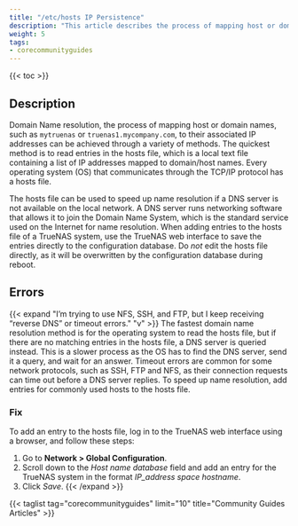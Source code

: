 ```yaml
---
title: "/etc/hosts IP Persistence"
description: "This article describes the process of mapping host or domain names on TrueNAS CORE."
weight: 5
tags:
- corecommunityguides
---
```


{{< toc >}}

## Description

Domain Name resolution, the process of mapping host or domain names, such as `mytruenas` or `truenas1.mycompany.com`, to their associated IP addresses can be achieved through a variety of methods. 
The quickest method is to read entries in the <file>hosts</file> file, which is a local text file containing a list of IP addresses mapped to domain/host names. Every operating system (OS) that communicates through the TCP/IP protocol has a <file>hosts</file> file.

The hosts file can be used to speed up name resolution if a DNS server is not available on the local network. A DNS server runs networking software that allows it to join the Domain Name System, which is the standard service used on the Internet for name resolution.
When adding entries to the <file>hosts</file> file of a TrueNAS system, use the TrueNAS web interface to save the entries directly to the configuration database. Do *not* edit the <file>hosts</file> file directly, as it will be overwritten by the configuration database during reboot.

## Errors

{{< expand "I’m trying to use NFS, SSH, and FTP, but I keep receiving “reverse DNS” or timeout errors." "v" >}}
The fastest domain name resolution method is for the operating system to read the <file>hosts</file> file, but if there are no matching entries in the <file>hosts</file> file, a DNS server is queried instead. This is a slower process as the OS has to find the DNS server, send it a query, and wait for an answer.
Timeout errors are common for some network protocols, such as SSH, FTP and NFS, as their connection requests can time out before a DNS server replies.
To speed up name resolution, add entries for commonly used hosts to the <file>hosts</file> file.

### Fix

To add an entry to the <file>hosts</file> file, log in to the TrueNAS web interface using a browser, and follow these steps:

1. Go to **Network > Global Configuration**.
3. Scroll down to the *Host name database* field and add an entry for the TrueNAS system in the format *IP_address space hostname*.
4. Click *Save*.
{{< /expand >}}

{{< taglist tag="corecommunityguides" limit="10" title="Community Guides Articles" >}}
